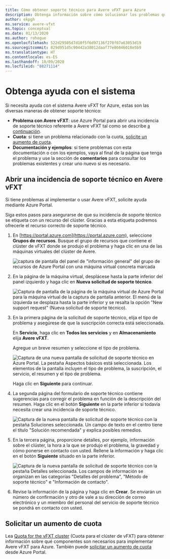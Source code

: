 ```yaml
---
title: Cómo obtener soporte técnico para Avere vFXT para Azure
description: Obtenga información sobre cómo solucionar los problemas que pueden surgir durante la implementación o el uso de Avere vFXT for Azure mediante la creación de una incidencia de soporte técnico en Azure Portal.
author: ekpgh
ms.service: avere-vfxt
ms.topic: conceptual
ms.date: 01/13/2020
ms.author: rohogue
ms.openlocfilehash: 522d29505d7d10f5f6d97136f270f07a63053d19
ms.sourcegitcommit: 829d951d5c90442a38012daaf77e86046018e5b9
ms.translationtype: HT
ms.contentlocale: es-ES
ms.lasthandoff: 10/09/2020
ms.locfileid: "88271114"
---
```

# <a name="get-help-with-your-system"></a>Obtenga ayuda con el sistema

Si necesita ayuda con el sistema Avere vFXT for Azure, estas son las diversas maneras de obtener soporte técnico:

* **Problema con Avere vFXT**: use Azure Portal para abrir una incidencia de soporte técnico referente a Avere vFXT tal como se describe [a continuación](#open-a-support-ticket-for-your-avere-vfxt).
* **Cuota**: si tiene un problema relacionado con la cuota, [solicite un aumento de cuota](#request-a-quota-increase).
* **Documentación y ejemplos**: si tiene problemas con esta documentación o con los ejemplos, vaya al final de la página que tenga el problema y use la sección de **comentarios** para consultar los problemas existentes y crear uno nuevo si es necesario.

## <a name="open-a-support-ticket-for-your-avere-vfxt"></a>Abrir una incidencia de soporte técnico en Avere vFXT

Si tiene problemas al implementar o usar Avere vFXT, solicite ayuda mediante Azure Portal.

Siga estos pasos para asegurarse de que su incidencia de soporte técnico se etiqueta con un recurso del clúster. Gracias a esta etiqueta podremos ofrecerle el recurso correcto de soporte técnico.

1. En [https://portal.azure.com](https://portal.azure.com), seleccione **Grupos de recursos**. Busque el grupo de recursos que contiene el clúster de vFXT donde se produjo el problema y haga clic en una de las máquinas virtuales del clúster de Avere.

    ![captura de pantalla del panel de "información general" del grupo de recursos de Azure Portal con una máquina virtual concreta marcada](media/avere-vfxt-ticket-vm.png)

1. En la página de la máquina virtual, desplácese hasta la parte inferior del panel izquierdo y haga clic en **Nueva solicitud de soporte técnico**.

    ![Captura de pantalla de la página de la máquina virtual de Azure Portal para la máquina virtual de la captura de pantalla anterior. El menú de la izquierda se desplaza hasta la parte inferior y se resalta la opción "New support request" (Nueva solicitud de soporte técnico).](media/avere-vfxt-ticket-request.png)

1. En la primera página de la solicitud de soporte técnico, elija el tipo de problema y asegúrese de que la suscripción correcta está seleccionada.

   En **Servicio**, haga clic en **Todos los servicios** y en **Almacenamiento**  elija **Avere vFXT**.

   Agregue un breve resumen y seleccione el tipo de problema.

    ![Captura de una nueva pantalla de solicitud de soporte técnico en Azure Portal. La pestaña Aspectos básicos está seleccionada. Los elementos de la pantalla incluyen el tipo de problema, la suscripción, el servicio, el resumen y el tipo de problema.](media/ticket-basics.png)

   Haga clic en **Siguiente** para continuar.

1. La segunda página del formulario de soporte técnico contiene sugerencias para corregir el problema en función de la descripción del resumen. Haga clic en el botón **Siguiente** en la parte inferior si todavía necesita crear una incidencia de soporte técnico.

   ![Captura de la nueva pantalla de solicitud de soporte técnico con la pestaña Soluciones seleccionada. Un campo de texto en el centro tiene el título "Solución recomendada" y explica posibles remedios.](media/ticket-solutions.png)

1. En la tercera página, proporcione detalles, por ejemplo, información sobre el clúster, la hora a la que se produjo el problema, la gravedad y cómo ponerse en contacto con usted. Rellene la información y haga clic en el botón **Siguiente** situado en la parte inferior.

   ![Captura de la nueva pantalla de solicitud de soporte técnico con la pestaña Detalles seleccionada. Los campos de información se organizan en las categorías "Detalles del problema", "Método de soporte técnico" e "Información de contacto".](media/ticket-details.png)

1. Revise la información de la página y haga clic en **Crear**. Se enviarán un número de confirmación y otro de vale a su dirección de correo electrónico y un miembro del personal del servicio de soporte técnico se pondrá en contacto con usted.

## <a name="request-a-quota-increase"></a>Solicitar un aumento de cuota

Lea [Quota for the vFXT cluster](avere-vfxt-prereqs.md#quota-for-the-vfxt-cluster) (Cuota para el clúster de vFXT) para obtener información sobre qué componentes son necesarios para implementar Avere vFXT para Azure. También puede [solicitar un aumento de cuota](https://docs.microsoft.com/azure/azure-portal/supportability/resource-manager-core-quotas-request) desde Azure Portal.
